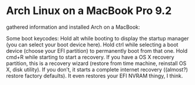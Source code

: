Arch Linux on a MacBook Pro 9.2
================================

gathered information and installed Arch on a MacBook:

Some boot keycodes:
Hold alt while booting to display the startup manager (you can select your boot device here).
Hold ctrl while selecting a boot device (choose your EFI partition) to permanently boot from that one.
Hold cmd+R while starting to start a recovery. If you have a OS X recovery partition, this is a recovery wizard (restore from time machine, reinstall OS X, disk utility). If you don’t, it starts a complete internet recovery ((almost?) restore factory defaults). It even restores your EFI NVRAM thingy, I think.



